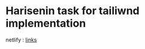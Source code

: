 # Harisenin task for tailiwnd implementation

netlify : [links](https://hariseninclone.netlify.app)
